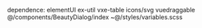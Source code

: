 dependence:
  elementUI
  ex-util
  vxe-table
  icons/svg
  vuedraggable
  @/components/BeautyDialog/index
  ~@/styles/variables.scss